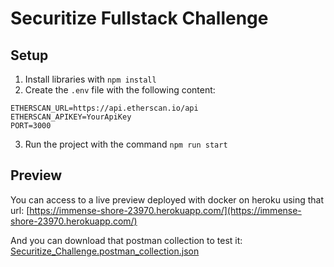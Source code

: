 # Securitize Fullstack Challenge

## Setup
1. Install libraries with `npm install`
2. Create the `.env` file with the following content:
```SHELL
ETHERSCAN_URL=https://api.etherscan.io/api
ETHERSCAN_APIKEY=YourApiKey
PORT=3000
```
3. Run the project with the command `npm run start`

## Preview

You can access to a live preview deployed with docker on heroku using that url:
[https://immense-shore-23970.herokuapp.com/](https://immense-shore-23970.herokuapp.com/)

And you can download that postman collection to test it:
[Securitize_Challenge.postman_collection.json](https://raw.githubusercontent.com/javi10823/securitize-challenge-backend/master/Securitize_Challenge.postman_collection.json)
